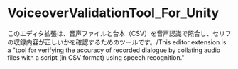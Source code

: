 # VoiceoverValidationTool_For_Unity
このエディタ拡張は、音声ファイルと台本（CSV）を音声認識で照合し、セリフの収録内容が正しいかを確認するためのツールです。/This editor extension is a "tool for verifying the accuracy of recorded dialogue by collating audio files with a script (in CSV format) using speech recognition."
